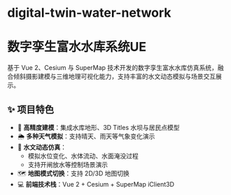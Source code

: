 # digital-twin-water-network

# 数字孪生富水水库系统UE

基于 Vue 2、Cesium 与 SuperMap 技术开发的数字孪生富水水库仿真系统，融合倾斜摄影建模与三维地理可视化能力，支持丰富的水文动态模拟与场景交互展示。

## ✨ 项目特色

- 🎯 **高精度建模**：集成水库地形、3D Titles 水坝与居民点模型
- 🌦️ **多种天气模拟**：支持晴天、雨天等气象变化演示
- 🌊 **水文动态仿真**：
  - 模拟水位变化、水体流动、水面淹没过程
  - 支持开闸放水等控制场景演示
- 🗺️ **地图模式切换**：支持 2D/3D 地图切换
- 💻 **前端技术栈**：Vue 2 + Cesium + SuperMap iClient3D
